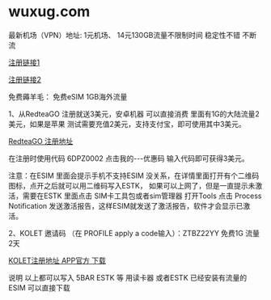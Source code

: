 <!DOCTYPE html>
<html>
<head>
<meta charset="utf-8">
<title>文档标题</title>
</head>
<body>
	<h1>wuxug.com</h1>
 


最新机场（VPN）地址: 1元机场、 14元130GB流量不限制时间 稳定性不错 不断流</p>

[注册链接1](https://mojie.app/register?aff=7PgRZ1ZM)

 [注册链接2](https://mojie.link/#/register?code=orZlLMbT)



  免费薅羊毛： 免费eSIM 1GB海外流量
  <p> 
  1、从RedteaGO 注册就送3美元，安卓机器 可以直接消费 里面有1G的大陆流量2美元，如果是苹果 测试需要充值2美元，支持支付宝，即可使用其中3美元。
  
   [RedteaGO 注册地址](https://redteago.com/)
   
  在注册时使用代码 6DPZ0002  点击我的---优惠码 输入代码即可获得3美元。
  
  注意：在ESIM 里面会提示手机不支持ESIM 没关系，在详情里面打开有个二维码图标，点开之后就可以用二维码写入ESTK，
  如果可以上网了，但是一直提示未激活，需要在ESTK 里面点击 SIM卡工具包或者sim管理器 打开Tools 点击 Process Notification 发送激活报告，这样ESIM就发送了激活报告，软件才会显示已激活。
  </p> 
 <p> 
  2、KOLET  邀请码 （在 PROFILE apply a code输入）：ZTBZ22YY  免费1G 流量2天
 
   [KOLET注册地址 APP官方 下载](https://trykolet.app.link/app-referral)

   说明 以上都可以写入 5BAR ESTK 等 用读卡器 或者ESTK 已经安装有流量的ESIM 可以直接下载</p>

	
</body>
</html>
